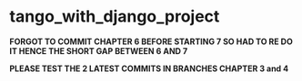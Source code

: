 # tango_with_django_project

**FORGOT TO COMMIT CHAPTER 6 BEFORE STARTING 7 SO HAD TO RE DO IT HENCE THE SHORT GAP BETWEEN 6 AND 7**

**PLEASE TEST THE 2 LATEST COMMITS IN BRANCHES CHAPTER 3 and 4**
